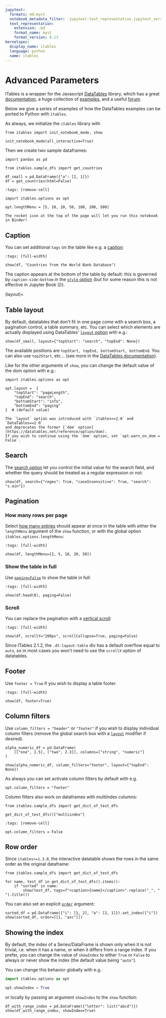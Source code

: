 ```yaml
---
jupytext:
  formats: md:myst
  notebook_metadata_filter: -jupytext.text_representation.jupytext_version
  text_representation:
    extension: .md
    format_name: myst
    format_version: 0.13
kernelspec:
  display_name: itables
  language: python
  name: itables
---
```


# Advanced Parameters

ITables is a wrapper for the Javascript [DataTables](https://datatables.net/) library, which has a great [documentation](https://datatables.net/), a huge collection of [examples](https://datatables.net/examples/index), and a useful [forum](https://datatables.net/forums/).

Below we give a series of examples of how the DataTables examples can be ported to Python with `itables`.

As always, we initialize the `itables` library with

```{code-cell}
from itables import init_notebook_mode, show

init_notebook_mode(all_interactive=True)
```

Then we create two sample dataframes:

```{code-cell}
import pandas as pd

from itables.sample_dfs import get_countries

df_small = pd.DataFrame({"a": [2, 1]})
df = get_countries(html=False)
```

```{code-cell}
:tags: [remove-cell]

import itables.options as opt

opt.lengthMenu = [5, 10, 20, 50, 100, 200, 500]
```

```{tip}
The rocket icon at the top of the page will let you run this notebook in Binder!
```

## Caption

You can set additional `tags` on the table like e.g. a [caption](https://datatables.net/blog/2014-11-07):

```{code-cell}
:tags: [full-width]

show(df, "Countries from the World Bank Database")
```

The caption appears at the bottom of the table by default: this is governed by `caption-side:bottom`
in the [`style` option](style) (but for some reason this is not effective in Jupyter Book 😕).

(layout)=
## Table layout

By default, datatables that don't fit in one page come with a search box, a pagination control, a table summary, etc.
You can select which elements are actually displayed using
DataTables' [`layout` option](https://datatables.net/reference/option/layout) with e.g.:

```{code-cell}
show(df_small, layout={"topStart": "search", "topEnd": None})
```

The available positions are `topStart, topEnd, bottomStart, bottomEnd`. You can also use `top2Start`, etc... (see more
in the [DataTables documentation](https://datatables.net/reference/option/layout)).

Like for the other arguments of `show`, you can change the default value of the dom option with e.g.:

```
import itables.options as opt

opt.layout =  {
    "topStart": "pageLength",
    "topEnd": "search",
    "bottomStart": "info",
    "bottomEnd": "paging"
}  # (default value)
```

```{tip}
The `layout` option was introduced with `itables==2.0` and `DataTables==2.0`
and deprecates the former [`dom` option](https://datatables.net/reference/option/dom).
If you wish to continue using the `dom` option, set `opt.warn_on_dom = False`.
```

## Search

The [search option](https://datatables.net/reference/option/search) let you control the initial value for the search field, and whether the query should be treated as a regular expression or not:

```{code-cell}
show(df, search={"regex": True, "caseInsensitive": True, "search": "s.ain"})
```

## Pagination

### How many rows per page

Select [how many entries](https://datatables.net/examples/advanced_init/length_menu.html) should appear at once in the table with either the `lengthMenu` argument of the `show` function, or with the global option `itables.options.lengthMenu`:

```{code-cell}
:tags: [full-width]

show(df, lengthMenu=[2, 5, 10, 20, 50])
```

### Show the table in full

Use [`paging=False`](https://datatables.net/reference/option/paging) to show the table in full:

```{code-cell}
:tags: [full-width]

show(df.head(8), paging=False)
```

### Scroll

You can replace the pagination with a [vertical scroll](https://datatables.net/examples/basic_init/scroll_y.html):

```{code-cell}
:tags: [full-width]

show(df, scrollY="200px", scrollCollapse=True, paging=False)
```

Since ITables 2.1.2, the `.dt-layout-table` div has a default overflow equal to `auto`, so in most cases you won't need to use the `scrollX` option of datatables.

## Footer

Use `footer = True` if you wish to display a table footer.

```{code-cell}
:tags: [full-width]

show(df, footer=True)
```

## Column filters

Use `column_filters = "header"` or `"footer"` if you wish to display individual column filters
(remove the global search box with a [`layout`](layout) modifier if desired).

```{code-cell}
alpha_numeric_df = pd.DataFrame(
    [["one", 1.5], ["two", 2.3]], columns=["string", "numeric"]
)

show(alpha_numeric_df, column_filters="footer", layout={"topEnd": None})
```

As always you can set activate column filters by default with e.g.

```{code-cell}
opt.column_filters = "footer"
```

Column filters also work on dataframes with multiindex columns:

```{code-cell}
from itables.sample_dfs import get_dict_of_test_dfs

get_dict_of_test_dfs()["multiindex"]
```

```{code-cell}
:tags: [remove-cell]

opt.column_filters = False
```

## Row order

Since `itables>=1.3.0`, the interactive datatable shows the rows in the same order as the original dataframe:

```{code-cell}
from itables.sample_dfs import get_dict_of_test_dfs

for name, test_df in get_dict_of_test_dfs().items():
    if "sorted" in name:
        show(test_df, tags=f"<caption>{name}</caption>".replace("_", " ").title())
```

You can also set an explicit [`order`](https://datatables.net/reference/option/order) argument:

```{code-cell}
sorted_df = pd.DataFrame({"i": [1, 2], "a": [2, 1]}).set_index(["i"])
show(sorted_df, order=[[1, "asc"]])
```

## Showing the index

By default, the index of a Series/DataFrame is shown only when it is not trivial, i.e. when
it has a name, or when it differs from a range index. If you prefer, you can change the value of
`showIndex` to either `True` or `False` to always or never show the index (the default value being `"auto"`).

You can change this behavior globally with e.g.
```python
import itables.options as opt

opt.showIndex = True
```

or locally by passing an argument `showIndex` to the `show` function:

```{code-cell}
df_with_range_index = pd.DataFrame({"letter": list("abcd")})
show(df_with_range_index, showIndex=True)
```

